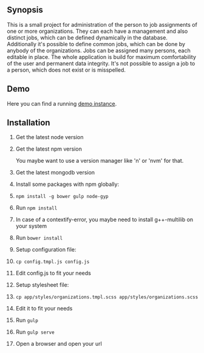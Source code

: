 ## Synopsis

This is a small project for administration of the person to job assignments of one or more organizations.
They can each have a management and also distinct jobs, which can be defined dynamically in the database. Additionally it's possible to define common jobs, which can be done by anybody of the organizations.
Jobs can be assigned many persons, each editable in place.
The whole application is build for maximum comfortability of the user and permanent data integrity.
It's not possible to assign a job to a person, which does not exist or is misspelled.

## Demo

Here you can find a running [demo instance](http://vps281026.ovh.net/).

## Installation

1. Get the latest node version
2. Get the latest npm version

   You maybe want to use a version manager like 'n' or 'nvm' for that.

3. Get the latest mongodb version
4. Install some packages with npm globally:
  1. `npm install -g bower gulp node-gyp`
5. Run `npm install`
  1. In case of a contextify-error, you maybe need to install g++-multilib on your system
6. Run `bower install`
7. Setup configuration file:
  1. `cp config.tmpl.js config.js`
  2. Edit config.js to fit your needs
8. Setup stylesheet file:
  1. `cp app/styles/organizations.tmpl.scss app/styles/organizations.scss`
  2. Edit it to fit your needs
9. Run `gulp`
10. Run `gulp serve`
11. Open a browser and open your url